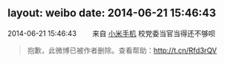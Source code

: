 layout: weibo
date: 2014-06-21 15:46:43
---
<meta name="referrer" content="no-referrer" />

2014-06-21 15:46:43  &nbsp;&nbsp;&nbsp;&nbsp;&nbsp;&nbsp; 来自 <a href="http://app.weibo.com/t/feed/22zMnn" rel="nofollow">小米手机</a>
校党委当官当得还不够呗
>  抱歉，此微博已被作者删除。查看帮助：http://t.cn/Rfd3rQV
